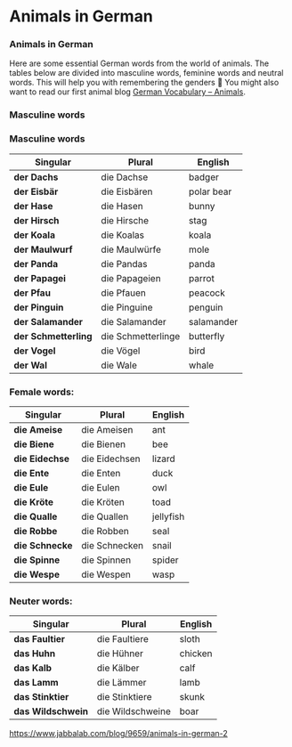 # Animals in German

[](http://www.jabbalab.com/blog/wp-content/uploads/2013/04/Animals-in-German.jpg)

### Animals in German

Here are some essential German words from the world of animals. The tables below are divided into masculine words, feminine words and neutral words. This will help you with remembering the genders 🙂
You might also want to read our first animal blog [German Vocabulary – Animals](../1252/animals-in-german.html).

### Masculine words

### Masculine words

| Singular              | Plural             | English    |
| --------------------- | ------------------ | ---------- |
| **der Dachs**         | die Dachse         | badger     |
| **der Eisbär**        | die Eisbären       | polar bear |
| **der Hase**          | die Hasen          | bunny      |
| **der Hirsch**        | die Hirsche        | stag       |
| **der Koala**         | die Koalas         | koala      |
| **der Maulwurf**      | die Maulwürfe      | mole       |
| **der Panda**         | die Pandas         | panda      |
| **der Papagei**       | die Papageien      | parrot     |
| **der Pfau**          | die Pfauen         | peacock    |
| **der Pinguin**       | die Pinguine       | penguin    |
| **der Salamander**    | die Salamander     | salamander |
| **der Schmetterling** | die Schmetterlinge | butterfly  |
| **der Vogel**         | die Vögel          | bird       |
| **der Wal**           | die Wale           | whale      |

### Female words:

| Singular         | Plural        | English   |
| ---------------- | ------------- | --------- |
| **die Ameise**   | die Ameisen   | ant       |
| **die Biene**    | die Bienen    | bee       |
| **die Eidechse** | die Eidechsen | lizard    |
| **die Ente**     | die Enten     | duck      |
| **die Eule**     | die Eulen     | owl       |
| **die Kröte**    | die Kröten    | toad      |
| **die Qualle**   | die Quallen   | jellyfish |
| **die Robbe**    | die Robben    | seal      |
| **die Schnecke** | die Schnecken | snail     |
| **die Spinne**   | die Spinnen   | spider    |
| **die Wespe**    | die Wespen    | wasp      |

### Neuter words:

| Singular            | Plural           | English |
| ------------------- | ---------------- | ------- |
| **das Faultier**    | die Faultiere    | sloth   |
| **das Huhn**        | die Hühner       | chicken |
| **das Kalb**        | die Kälber       | calf    |
| **das Lamm**        | die Lämmer       | lamb    |
| **das Stinktier**   | die Stinktiere   | skunk   |
| **das Wildschwein** | die Wildschweine | boar    |



https://www.jabbalab.com/blog/9659/animals-in-german-2
